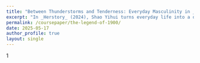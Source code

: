 ```yaml
---
title: "Between Thunderstorms and Tenderness: Everyday Masculinity in _Herstory_ (2024)"
excerpt: "In _Herstory_ (2024), Shao Yihui turns everyday life into a quiet battleground for gender redefinition. This essay reads the film as both a feminist critique and a reflection on the fragility of modern Chinese masculinity. Through humor, tenderness, and contradiction, Herstory reveals that liberation from patriarchy is not only a women’s project—but also a man’s awakening."
permalink: /coursepaper/the-legend-of-1900/
date: 2025-05-17
author_profile: true
layout: single
---
```


1

